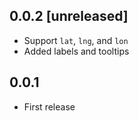 ## 0.0.2 [unreleased]

- Support `lat`, `lng`, and `lon`
- Added labels and tooltips

## 0.0.1

- First release
